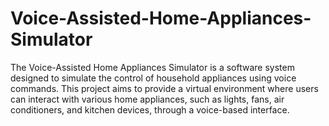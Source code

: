 # Voice-Assisted-Home-Appliances-Simulator
The Voice-Assisted Home Appliances Simulator is a software system designed to simulate the control of household appliances using voice commands. This project aims to provide a virtual environment where users can interact with various home appliances, such as lights, fans, air conditioners, and kitchen devices, through a voice-based interface. 
